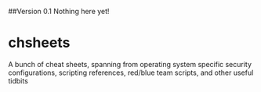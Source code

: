 ##Version 0.1
Nothing here yet!

# chsheets
A bunch of cheat sheets, spanning from operating system specific security configurations, scripting references, red/blue team scripts, and other useful tidbits
